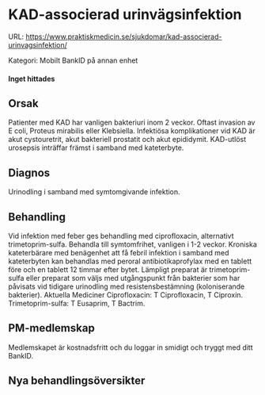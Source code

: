 # KAD-associerad urinvägsinfektion

URL: https://www.praktiskmedicin.se/sjukdomar/kad-associerad-urinvagsinfektion/



Kategori: Mobilt BankID på annan enhet

#### Inget hittades

## Orsak

Patienter med KAD har vanligen bakteriuri inom 2 veckor. Oftast invasion av E coli, Proteus mirabilis eller Klebsiella. Infektiösa komplikationer vid KAD är akut cystouretrit, akut bakteriell prostatit och akut epididymit. KAD-utlöst urosepsis inträffar främst i samband med kateterbyte.

## Diagnos

Urinodling i samband med symtomgivande infektion.

## Behandling

Vid infektion med feber ges behandling med ciprofloxacin, alternativt trimetoprim-sulfa. Behandla till symtomfrihet, vanligen i 1-2 veckor. Kroniska kateterbärare med benägenhet att få febril infektion i samband med kateterbyten kan behandlas med peroral antibiotikaprofylax med en tablett före och en tablett 12 timmar efter bytet. Lämpligt preparat är trimetoprim-sulfa eller preparat som väljs med utgångspunkt från bakterier som har påvisats vid tidigare urinodling med resistensbestämning (koloniserande bakterier).
Aktuella Mediciner
Ciprofloxacin: T Ciprofloxacin, T Ciproxin.
Trimetoprim-sulfa: T Eusaprim, T Bactrim.

## PM-medlemskap

Medlemskapet är kostnadsfritt och du loggar in smidigt och tryggt med ditt BankID.

## Nya behandlingsöversikter

